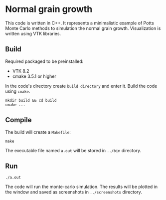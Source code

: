 # Normal grain growth

This code is written in C++. It represents a minimalistic example of Potts Monte Carlo methods to simulation the normal grain growth. Visualization is written using VTK libraries. 

## Build
Required packaged to be preinstalled:
- VTK 8.2
- cmake 3.5.1 or higher

In the code's directory create `build directory` and enter it. Build the code using `cmake`.

```
mkdir build && cd build 
cmake ...
```

## Compile
The build will create a `Makefile`:

```
make
```

The executable file named `a.out` will be stored in `../bin` directory.

## Run
```
./a.out
```

The code will run the monte-carlo simulation. The results will be plotted in the window and saved as screenshots in `../screenshots` directory.
 

